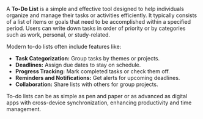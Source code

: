 A **To-Do List** is a simple and effective tool designed to help individuals organize and manage their tasks or activities efficiently. It typically consists of a list of items or goals that need to be accomplished within a specified period. Users can write down tasks in order of priority or by categories such as work, personal, or study-related.

Modern to-do lists often include features like:  
- **Task Categorization:** Group tasks by themes or projects.  
- **Deadlines:** Assign due dates to stay on schedule.  
- **Progress Tracking:** Mark completed tasks or check them off.  
- **Reminders and Notifications:** Get alerts for upcoming deadlines.  
- **Collaboration:** Share lists with others for group projects.  

To-do lists can be as simple as pen and paper or as advanced as digital apps with cross-device synchronization, enhancing productivity and time management.
